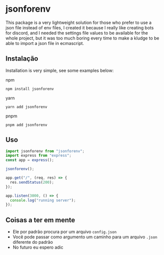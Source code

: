 # jsonforenv

This package is a very lightweight solution for those who prefer to use a json file instead of env files, I created it because I really like creating bots for discord, and I needed the settings file values to be available for the whole project, but it was too much boring every time to make a kludge to be able to import a json file in ecmascript.

## Instalação
Installation is very simple, see some examples below:

npm
```shell
npm install jsonforenv
```

yarn
```shell
yarn add jsonforenv
```

pnpm
```shell
pnpm add jsonforenv
```

## Uso
```js
import jsonforenv from "jsonforenv";
import express from "express";
const app = express();

jsonforenv();

app.get("/", (req, res) => {
  res.sendStatus(200);
});

app.listen(3000, () => {
  console.log("running server");
});
```

## Coisas a ter em mente
- Ele por padrão procura por um arquivo `config.json`
- Você pode passar como argumento um caminho para um arquivo `.json` diferente do padrão
- No futuro eu espero adic
